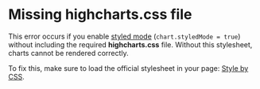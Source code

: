 # Missing **highcharts.css** file

This error occurs if you enable [styled mode](https://api.highcharts.com/highcharts/chart.styledMode)
(`chart.styledMode = true`) without including the required
**highcharts.css** file. Without this stylesheet, charts cannot be
rendered correctly.

To fix this, make sure to load the official stylesheet in your page:
[Style by CSS](https://www.highcharts.com/docs/chart-design-and-style/style-by-css).
